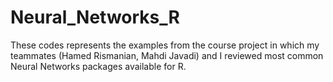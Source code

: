 # Neural_Networks_R
These codes represents the examples from the course project in which my teammates (Hamed Rismanian, Mahdi Javadi) and I reviewed most common Neural Networks packages available for R.
